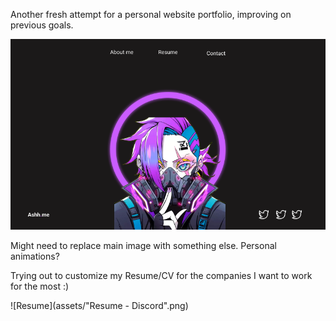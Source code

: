 Another fresh attempt for a personal website portfolio, improving on previous goals.

![Rough design from Figma](assets/FigmaDesign.png)

Might need to replace main image with something else. Personal animations?

Trying out to customize my Resume/CV for the companies I want to work for the most :)

![Resume](assets/"Resume - Discord".png)
